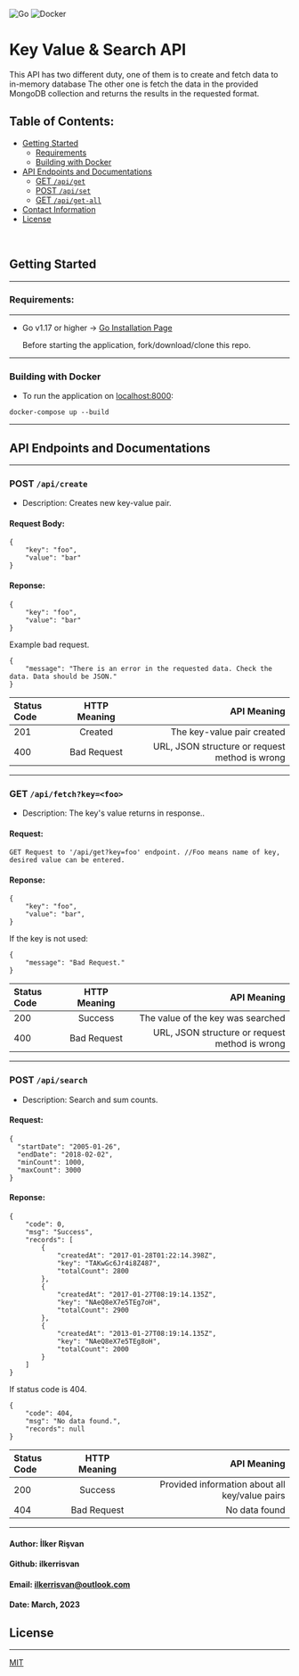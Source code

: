 ![Go](https://img.shields.io/badge/Go-1.17-f21170?style=flat-square&logo=docker&logoColor=white)
![Docker](https://img.shields.io/badge/Docker-3.3.2-f21170?style=flat-square&logo=docker&logoColor=white)

# Key Value & Search API

This API has two different duty, one of them is to create and fetch data to in-memory database The other one is fetch the data in the provided MongoDB collection and returns the results in the requested format.

## Table of Contents:

- [Getting Started](#getting-started)
    - [Requirements](#requirements)
  - [Building with Docker](#with-docker)
- [API Endpoints and Documentations](#api-endpoints-and-documentations)
  - [GET `/api/get`](#get-allkeyvaluepairs)
  - [POST `/api/set`](#post-keyvaluepair)
  - [GET `/api/get-all`](#get-keyvaluepairs)
- [Contact Information](#contact-information)
- [License](#license)

<br/>

## Getting Started

<hr/>

### Requirements:

<hr/>

- Go v1.17 or higher -> [Go Installation Page](https://go.dev/dl/)

  Before starting the application, fork/download/clone this repo.

<hr/>

### Building with Docker

- To run the application on [localhost:8000](http://localhost:8000):

```
docker-compose up --build
```

<hr/>


## API Endpoints and Documentations

<hr/>

### POST `/api/create`

- Description: Creates new key-value pair.

#### Request Body:

``` 
{
    "key": "foo",
    "value": "bar"
}
```

#### Reponse:

```
{
    "key": "foo",
    "value": "bar"
}
```
Example bad request.
```
{
    "message": "There is an error in the requested data. Check the data. Data should be JSON."
}
```
| Status Code  | HTTP Meaning | API Meaning |
| :------------ |:---------------:| -----:|
| 201    | Created| The key-value pair created |
| 400     | Bad Request       |    URL, JSON structure or request method is wrong |
<hr/>

### GET `/api/fetch?key=<foo>`

- Description: The key's value returns in response..


#### Request:

```
GET Request to '/api/get?key=foo' endpoint. //Foo means name of key, desired value can be entered.
```


#### Reponse:

```
{
    "key": "foo",
    "value": "bar",
}
```

If the key is not used:

```
{
    "message": "Bad Request."
}
```

| Status Code  | HTTP Meaning | API Meaning |
| :------------ |:---------------:| -----:|
| 200    | Success| The value of the key was searched |
| 400     | Bad Request       |   URL, JSON structure or request method is wrong |
<hr/>


### POST `/api/search`

- Description: Search and sum counts.
#### Request:

```
{
  "startDate": "2005-01-26",
  "endDate": "2018-02-02",
  "minCount": 1000,
  "maxCount": 3000
}
```

#### Reponse:

```
{
    "code": 0,
    "msg": "Success",
    "records": [
        {
            "createdAt": "2017-01-28T01:22:14.398Z",
            "key": "TAKwGc6Jr4i8Z487",
            "totalCount": 2800
        },
        {
            "createdAt": "2017-01-27T08:19:14.135Z",
            "key": "NAeQ8eX7e5TEg7oH",
            "totalCount": 2900
        },
        {
            "createdAt": "2013-01-27T08:19:14.135Z",
            "key": "NAeQ8eX7e5TEg8oH",
            "totalCount": 2000
        }
    ]
}
```
If status code is 404.
```
{
    "code": 404,
    "msg": "No data found.",
    "records": null
}
```
| Status Code  | HTTP Meaning | API Meaning |
| :------------ |:---------------:| -----:|
| 200    | Success|Provided information about all key/value pairs |
| 404     | Bad Request       |  No data found |
<hr/>


#### Author: İlker Rişvan

#### Github: ilkerrisvan

#### Email: ilkerrisvan@outlook.com

#### Date: March, 2023

## License

<hr/>

[MIT](https://choosealicense.com/licenses/mit/)
